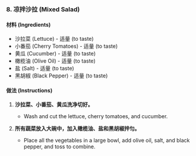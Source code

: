 ### 8. 凉拌沙拉 (Mixed Salad)
#### 材料 (Ingredients)
- 沙拉菜 (Lettuce) - 适量 (to taste)
- 小番茄 (Cherry Tomatoes) - 适量 (to taste)
- 黄瓜 (Cucumber) - 适量 (to taste)
- 橄榄油 (Olive Oil) - 适量 (to taste)
- 盐 (Salt) - 适量 (to taste)
- 黑胡椒 (Black Pepper) - 适量 (to taste)

#### 做法 (Instructions)
1. **沙拉菜、小番茄、黄瓜洗净切好。**
   - Wash and cut the lettuce, cherry tomatoes, and cucumber.
   
2. **所有蔬菜放入大碗中，加入橄榄油、盐和黑胡椒拌匀。**
   - Place all the vegetables in a large bowl, add olive oil, salt, and black pepper, and toss to combine.